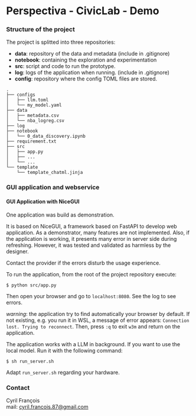 # Perspectiva - CivicLab - Demo

### Structure of the project

The project is splitted into three repositories:
- **data**: repository of the data and metadata (include in .gitignore)
- **notebook**: containing the exploration and experimentation
- **src**: script and code to run the prototype.
- **log**: logs of the application when running. (include in .gitignore)
- **config**: repository where the config TOML files are stored.

```
.
├── configs
│   ├── llm.toml
│   └── my_model.yaml
├── data
│   ├── metadata.csv
│   └── nba_logreg.csv
├── log
├── notebook
│   └── 0_data_discovery.ipynb
├── requirement.txt
├── src
│   ├── app.py
│   ├── ...
│   └── ...
└── template
    └── template_chatml.jinja
```

### GUI application and webservice

#### GUI Application with NiceGUI

One application was build as demonstration.

It is based on NiceGUI, a framework based on FastAPI to develop web application.
As a demonstrator, many features are not implemented.
Also, if the application is working, it presents many error in server side during refreshing.
However, it was tested and validated as harmless by the designer.

Contact the provider if the errors disturb the usage experience.

To run the application, from the root of the project repository execute:
```
$ python src/app.py
```

Then open your browser and go to `localhost:8080`.
See the log to see errors.

*warning*: the application try to find automatically your browser by default. If not existing, e.g. you run it in WSL, a message of error appears: `Connection lost. Trying to reconnect`. Then, press `:q` to exit `w3m` and return on the application.

The application works with a LLM in background. If you want to use the local model. Run it with the following command:

```
$ sh run_server.sh
```

Adapt `run_server.sh` regarding your hardware.

### Contact
Cyril François  
mail: [cyril.francois.87@gmail.com](mailto:cyril.francois.87@gmail.com)

